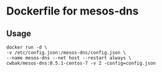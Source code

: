 # Dockerfile for mesos-dns

## Usage

```
docker run -d \
-v /etc/config.json:/mesos-dns/config.json \
--name mesos-dns --net host --restart always \
cwbak/mesos-dns:0.5.1-centos-7 -v 2 -config=config.json
```
